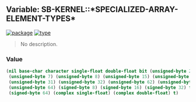 ## Variable: SB-KERNEL::\*SPECIALIZED-ARRAY-ELEMENT-TYPES\*
[![package](https://img.shields.io/badge/Package-SB--KERNEL-5f9ea0.svg?style=social&colorA=999999)](../) [![type](https://img.shields.io/badge/Type-Variable-5f9ea0.svg?style=social&colorA=999999)](../#variable) 

> No description.

### Value
```cl
(nil base-char character single-float double-float bit (unsigned-byte 2) (unsigned-byte 4)
 (unsigned-byte 7) (unsigned-byte 8) (unsigned-byte 15) (unsigned-byte 16)
 (unsigned-byte 31) (unsigned-byte 32) (unsigned-byte 62) (unsigned-byte 63)
 (unsigned-byte 64) (signed-byte 8) (signed-byte 16) (signed-byte 32) fixnum
 (signed-byte 64) (complex single-float) (complex double-float) t)
```
